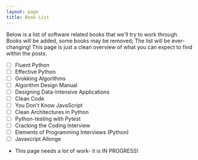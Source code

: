 ```yaml
---
layout: page
title: Book List
---
```


Below is a list of software related books that we'll try to work through. Books will be added, some books may be removed; The list will be ever-changing! This page is just a clean overview of what you can expect to find within the posts.

- [ ] Fluent Python
- [ ] Effective Python
- [ ] Grokking Algorithms
- [ ] Algorithm Design Manual
- [ ] Designing Data-Intensive Applications
- [ ] Clean Code
- [ ] You Don't Know JavaScript
- [ ] Clean Architectures in Python
- [ ] Python-testing with Pytest
- [ ] Cracking the Coding Interview
- [ ] Elements of Programming Interviews (Python)
- [ ] Javascript Allonge

* This page needs a lot of work- it is IN PROGRESS!